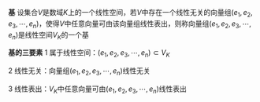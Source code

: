 **基**
设集合$V$是数域$K$上的一个线性空间，若$V$中存在一个线性无关的向量组$(e_1,e_2,e_3,\cdots,e_n)$，使得$V$中任意向量可由该向量组线性表出，则称向量组$(e_1,e_2,e_3,\cdots,e_n)$是线性空间$V_K$的一个基

**基的三要素**
1 属于线性空间：$(e_1,e_2,e_3,\cdots,e_n)\subset V_K$

2 线性无关：向量组$(e_1,e_2,e_3,\cdots,e_n)$线性无关

3 线性表出：$V_K$中任意向量可由$(e_1,e_2,e_3,\cdots,e_n)$线性表出